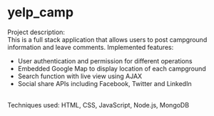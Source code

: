 # yelp_camp
Project description:
<br/> This is a full stack application that allows users to post campground information and leave comments. Implemented features: <br />
  * User authentication and permission for different operations
  * Embedded Google Map to display location of each campground
  * Search function with live view using AJAX
  * Social share APIs including Facebook, Twitter and LinkedIn

<br />Techniques used: HTML, CSS, JavaScript, Node.js, MongoDB
